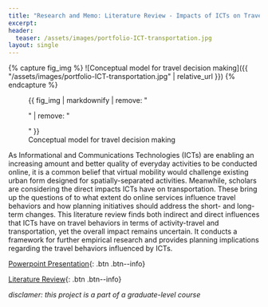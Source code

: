 ```yaml
---
title: "Research and Memo: Literature Review - Impacts of ICTs on Travel Behaviors"
excerpt: 
header:
  teaser: /assets/images/portfolio-ICT-transportation.jpg
layout: single
---
```

{% capture fig_img %}
![Conceptual model for travel decision making]({{ "/assets/images/portfolio-ICT-transportation.jpg" | relative_url }})
{% endcapture %}

<figure>
  {{ fig_img | markdownify | remove: "<p>" | remove: "</p>" }}
  <figcaption>Conceptual model for travel decision making</figcaption>
</figure>

As Informational and Communications Technologies (ICTs) are enabling an increasing amount and better quality of everyday activities to be conducted online, it is a common belief that virtual mobility would challenge existing urban form designed for spatially-separated activities. Meanwhile, scholars are considering the direct impacts ICTs have on transportation. These bring up the questions of to what extent do online services influence travel behaviors and how planning initiatives should address the short- and long- term changes. This literature review finds both indirect and direct influences that ICTs have on travel behaviors in terms of activity-travel and transportation, yet the overall impact remains uncertain. It conducts a framework for further empirical research and provides planning implications regarding the travel behaviors influenced by ICTs.

[Powerpoint Presentation](https://github.com/gillianzhaoxz/web/blob/master/assets/doc/ictTransportation_ppt.pdf){: .btn .btn--info}

[Literature Review](https://github.com/gillianzhaoxz/web/blob/master/assets/doc/ictTransportation_litReview.pdf){: .btn .btn--info}

_disclamer: this project is a part of a graduate-level course_